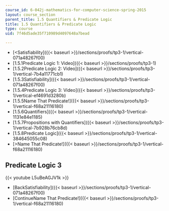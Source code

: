 ```yaml
---
course_id: 6-042j-mathematics-for-computer-science-spring-2015
layout: course_section
parent_title: 1.5 Quantifiers & Predicate Logic
title: 1.5 Quantifiers & Predicate Logic
type: course
uid: 7f46d5ade35f710989d4097648a7bead

---
```


*   [<Satisfiability]({{< baseurl >}}/sections/proofs/tp3-1/vertical-071a48267f00)
*   [1.5.1Predicate Logic 1: Video]({{< baseurl >}}/sections/proofs/tp3-1)
*   [1.5.2Predicate Logic 2: Video]({{< baseurl >}}/sections/proofs/tp3-1/vertical-7b4a11771cb1)
*   [1.5.3Satisfiability]({{< baseurl >}}/sections/proofs/tp3-1/vertical-071a48267f00)
*   [1.5.4Predicate Logic 3: Video]({{< baseurl >}}/sections/proofs/tp3-1/vertical-ef4691d3280b)
*   [1.5.5Name That Predicate!]({{< baseurl >}}/sections/proofs/tp3-1/vertical-f68a21116180)
*   [1.5.6Quantifiers]({{< baseurl >}}/sections/proofs/tp3-1/vertical-1131e84e1185)
*   [1.5.7Propositions with Quantifiers]({{< baseurl >}}/sections/proofs/tp3-1/vertical-7b928b76cb8d)
*   [1.5.8Predicate Logic]({{< baseurl >}}/sections/proofs/tp3-1/vertical-384645055c08)
*   [\>Name That Predicate!]({{< baseurl >}}/sections/proofs/tp3-1/vertical-f68a21116180)

Predicate Logic 3
-----------------

{{< youtube L5uBeAGJV1k >}}

*   [BackSatisfiability]({{< baseurl >}}/sections/proofs/tp3-1/vertical-071a48267f00)
*   [ContinueName That Predicate!]({{< baseurl >}}/sections/proofs/tp3-1/vertical-f68a21116180)